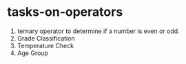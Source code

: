 # tasks-on-operators
1) ternary operator to determine if a number is even or odd.
2) Grade Classification
3) Temperature Check
4) Age Group
